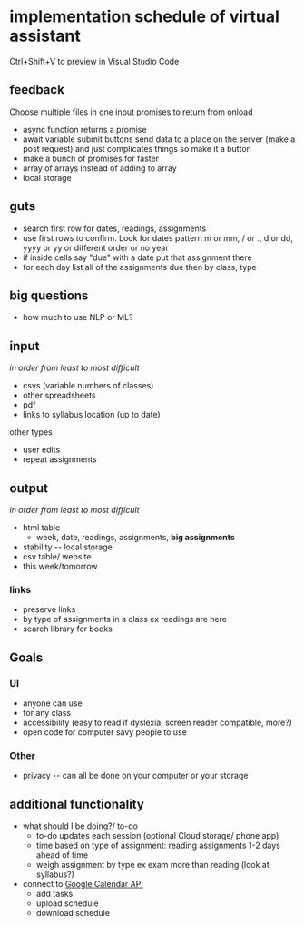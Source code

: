 # implementation schedule of virtual assistant

Ctrl+Shift+V to preview in Visual Studio Code

## feedback
Choose multiple files in one input
promises to return from onload 
- async function returns a promise
- await variable
submit buttons send data to a place on the server (make a post request) and just complicates things so make it a button
- make a bunch of promises for faster
- array of arrays instead of adding to array
- local storage


## guts
- search first row for dates, readings, assignments
- use first rows to confirm. Look for dates pattern m or mm, / or ., d or dd, yyyy or yy or different order or no year
- if inside cells say "due" with a date put that assignment there
- for each day list all of the assignments due then by class, type

## big questions
- how much to use NLP or ML?

## input
*in order from least to most difficult*
- csvs (variable numbers of classes)
- other spreadsheets
- pdf
- links to syllabus location (up to date)

other types
- user edits
- repeat assignments

## output
*in order from least to most difficult*
- html table
    - week, date, readings, assignments, **big assignments**
- stability -- local storage
- csv table/ website
- this week/tomorrow

### links
- preserve links
- by type of assignments in a class ex readings are here 
- search library for books

## Goals

### UI
- anyone can use
- for any class
- accessibility (easy to read if dyslexia, screen reader compatible, more?)
- open code for computer savy people to use

### Other
- privacy -- can all be done on your computer or your storage

## additional functionality
- what should I be doing?/ to-do
    - to-do updates each session (optional Cloud storage/ phone app)
    - time based on type of assignment: reading assignments 1-2 days ahead of time
    - weigh assignment by type ex exam more than reading (look at syllabus?)
- connect to [Google Calendar API](https://developers.google.com/calendar/api)
    - add tasks
    - upload schedule
    - download schedule